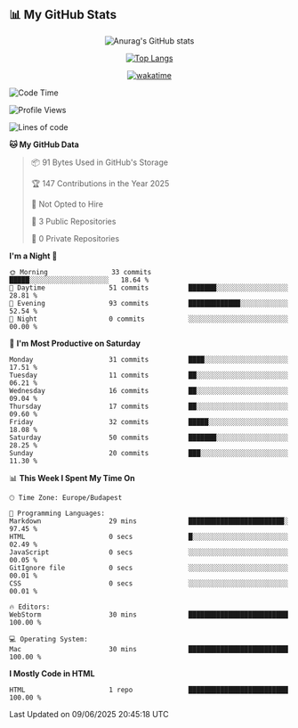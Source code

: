 ## 📊 My GitHub Stats
<div align="center">
 
![Anurag's GitHub stats](https://github-readme-stats.vercel.app/api?username=ViliHun609&show=reviews,discussions_started,discussions_answered,prs_merged,prs_merged_percentage&show_icons=true&theme=dark)

[![Top Langs](https://github-readme-stats.vercel.app/api/top-langs/?username=ViliHun609&layout=donut-vertical&show_icons=true&theme=dark)](https://github.com/anuraghazra/github-readme-stats)


[![wakatime](https://github-readme-stats.vercel.app/api/wakatime?username=ViliHun609&show_icons=true&theme=dark)](https://github.com/anuraghazra/github-readme-stats)


</div>


<!--START_SECTION:waka-->
![Code Time](http://img.shields.io/badge/Code%20Time-4%20hrs%2013%20mins-blue)

![Profile Views](http://img.shields.io/badge/Profile%20Views-154-blue)

![Lines of code](https://img.shields.io/badge/From%20Hello%20World%20I%27ve%20Written-10.3%20thousand%20lines%20of%20code-blue)

**🐱 My GitHub Data** 

> 📦 91 Bytes Used in GitHub's Storage 
 > 
> 🏆 147 Contributions in the Year 2025
 > 
> 🚫 Not Opted to Hire
 > 
> 📜 3 Public Repositories 
 > 
> 🔑 0 Private Repositories 
 > 
**I'm a Night 🦉** 

```text
🌞 Morning                33 commits          █████░░░░░░░░░░░░░░░░░░░░   18.64 % 
🌆 Daytime                51 commits          ███████░░░░░░░░░░░░░░░░░░   28.81 % 
🌃 Evening                93 commits          █████████████░░░░░░░░░░░░   52.54 % 
🌙 Night                  0 commits           ░░░░░░░░░░░░░░░░░░░░░░░░░   00.00 % 
```
📅 **I'm Most Productive on Saturday** 

```text
Monday                   31 commits          ████░░░░░░░░░░░░░░░░░░░░░   17.51 % 
Tuesday                  11 commits          ██░░░░░░░░░░░░░░░░░░░░░░░   06.21 % 
Wednesday                16 commits          ██░░░░░░░░░░░░░░░░░░░░░░░   09.04 % 
Thursday                 17 commits          ██░░░░░░░░░░░░░░░░░░░░░░░   09.60 % 
Friday                   32 commits          █████░░░░░░░░░░░░░░░░░░░░   18.08 % 
Saturday                 50 commits          ███████░░░░░░░░░░░░░░░░░░   28.25 % 
Sunday                   20 commits          ███░░░░░░░░░░░░░░░░░░░░░░   11.30 % 
```


📊 **This Week I Spent My Time On** 

```text
🕑︎ Time Zone: Europe/Budapest

💬 Programming Languages: 
Markdown                 29 mins             ████████████████████████░   97.45 % 
HTML                     0 secs              █░░░░░░░░░░░░░░░░░░░░░░░░   02.49 % 
JavaScript               0 secs              ░░░░░░░░░░░░░░░░░░░░░░░░░   00.05 % 
GitIgnore file           0 secs              ░░░░░░░░░░░░░░░░░░░░░░░░░   00.01 % 
CSS                      0 secs              ░░░░░░░░░░░░░░░░░░░░░░░░░   00.01 % 

🔥 Editors: 
WebStorm                 30 mins             █████████████████████████   100.00 % 

💻 Operating System: 
Mac                      30 mins             █████████████████████████   100.00 % 
```

**I Mostly Code in HTML** 

```text
HTML                     1 repo              █████████████████████████   100.00 % 
```




 Last Updated on 09/06/2025 20:45:18 UTC
<!--END_SECTION:waka-->

<!--
**ViliHun609/ViliHun609** is a ✨ _special_ ✨ repository because its `README.md` (this file) appears on your GitHub profile.

Here are some ideas to get you started:

- 🔭 I’m currently working on ...
- 🌱 I’m currently learning ...
- 👯 I’m looking to collaborate on ...
- 🤔 I’m looking for help with ...
- 💬 Ask me about ...
- 📫 How to reach me: ...
- 😄 Pronouns: ...
- ⚡ Fun fact: ...
-->




